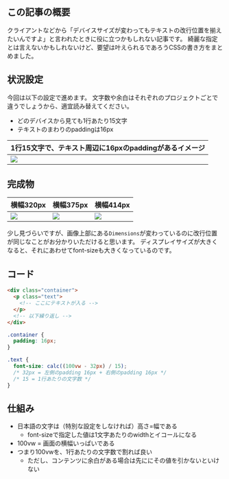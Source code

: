 <!--
title:   「デバイスサイズが変わってもテキストの改行位置を揃えたい」って言われたときに読む記事
tags:    CSS,Design,HTML,デザイン
id:      5c2b037cb69027e426c4
private: false
-->
## この記事の概要

クライアントなどから「デバイスサイズが変わってもテキストの改行位置を揃えたいんですよ」と言われたときに役に立つかもしれない記事です。
綺麗な指定とは言えないかもしれないけど、要望は叶えられるであろうCSSの書き方をまとめました。

## 状況設定

今回は以下の設定で進めます。
文字数や余白はそれぞれのプロジェクトごとで違うでしょうから、適宜読み替えてください。

- どのデバイスから見ても1行あたり15文字
- テキストのまわりのpaddingは16px

| 1行15文字で、テキスト周辺に16pxのpaddingがあるイメージ |
| --- |
| ![](https://qiita-image-store.s3.ap-northeast-1.amazonaws.com/0/214677/0aed4cd2-920a-d6aa-ff9a-87a142497aa9.png) |

## 完成物

| 横幅320px | 横幅375px | 横幅414px |
| --- | --- | --- |
| ![](https://qiita-image-store.s3.ap-northeast-1.amazonaws.com/0/214677/dffc4349-6750-2bde-0a1a-8f3d109d2d83.png) | ![](https://qiita-image-store.s3.ap-northeast-1.amazonaws.com/0/214677/4c664863-c65c-0000-966b-b9d48927ab6b.png) | ![](https://qiita-image-store.s3.ap-northeast-1.amazonaws.com/0/214677/e84a2efa-5a68-8efe-fe12-2437c62ef23c.png) |

少し見づらいですが、画像上部にある`Dimensions`が変わっているのに改行位置が同じなことがお分かりいただけると思います。
ディスプレイサイズが大きくなると、それにあわせてfont-sizeも大きくなっているのです。

## コード

```html
<div class="container">
  <p class="text">
    <!-- ここにテキストが入る -->
  </p>
  <!-- 以下繰り返し -->
</div>
```

```css
.container {
  padding: 16px;
}

.text {
  font-size: calc((100vw - 32px) / 15);
  /* 32px = 左側のpadding 16px + 右側のpadding 16px */
  /* 15 = 1行あたりの文字数 */
}
```

## 仕組み

- 日本語の文字は（特別な設定をしなければ）高さ=幅である
    - font-sizeで指定した値は1文字あたりのwidthとイコールになる
- 100vw = 画面の横幅いっぱいである
- つまり100vwを、1行あたりの文字数で割れば良い
    - ただし、コンテンツに余白がある場合は先ににその値を引かないといけない
